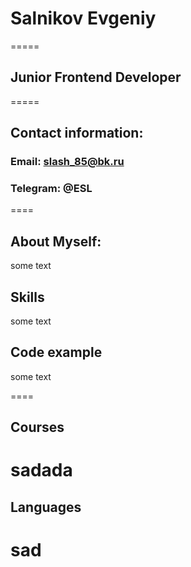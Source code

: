 # Salnikov Evgeniy

=====

## Junior Frontend Developer

=====

## Contact information:

### **Email:** slash_85@bk.ru

### **Telegram:** @ESL

====

## About Myself:

some text

## Skills

some text

## Code example

some text

====

## Courses

# sadada

## Languages

# sad
